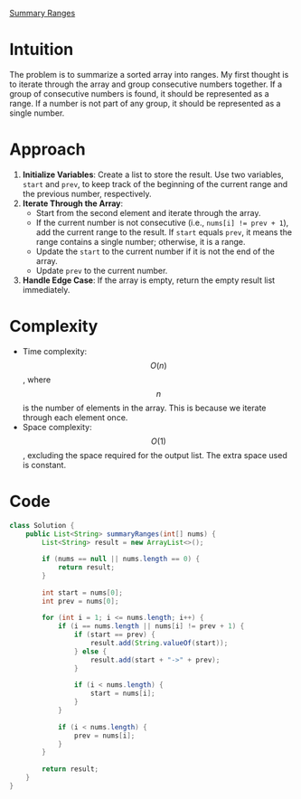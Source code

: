 [Summary Ranges](https://leetcode.com/problems/summary-ranges/submissions/1318385400/?envType=study-plan-v2&envId=top-interview-150)

# Intuition
The problem is to summarize a sorted array into ranges. My first thought is to iterate through the array and group consecutive numbers together. If a group of consecutive numbers is found, it should be represented as a range. If a number is not part of any group, it should be represented as a single number.

# Approach
1. **Initialize Variables**: Create a list to store the result. Use two variables, `start` and `prev`, to keep track of the beginning of the current range and the previous number, respectively.
2. **Iterate Through the Array**: 
   - Start from the second element and iterate through the array.
   - If the current number is not consecutive (i.e., `nums[i] != prev + 1`), add the current range to the result. If `start` equals `prev`, it means the range contains a single number; otherwise, it is a range.
   - Update the `start` to the current number if it is not the end of the array.
   - Update `prev` to the current number.
3. **Handle Edge Case**: If the array is empty, return the empty result list immediately.

# Complexity
- Time complexity: $$O(n)$$, where $$n$$ is the number of elements in the array. This is because we iterate through each element once.
- Space complexity: $$O(1)$$, excluding the space required for the output list. The extra space used is constant.

# Code
```java
class Solution {
    public List<String> summaryRanges(int[] nums) {
        List<String> result = new ArrayList<>();
        
        if (nums == null || nums.length == 0) {
            return result;
        }
        
        int start = nums[0];
        int prev = nums[0];
        
        for (int i = 1; i <= nums.length; i++) {
            if (i == nums.length || nums[i] != prev + 1) {
                if (start == prev) {
                    result.add(String.valueOf(start));
                } else {
                    result.add(start + "->" + prev);
                }
                
                if (i < nums.length) {
                    start = nums[i];
                }
            }
            
            if (i < nums.length) {
                prev = nums[i];
            }
        }
        
        return result;
    }
}
```